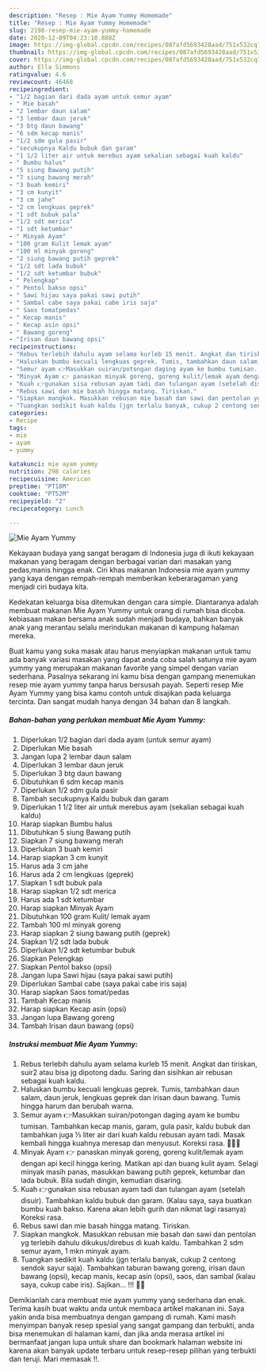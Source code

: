 ```yaml
---
description: "Resep : Mie Ayam Yummy Homemade"
title: "Resep : Mie Ayam Yummy Homemade"
slug: 2198-resep-mie-ayam-yummy-homemade
date: 2020-12-09T04:23:10.888Z
image: https://img-global.cpcdn.com/recipes/087afd5693428aad/751x532cq70/mie-ayam-yummy-foto-resep-utama.jpg
thumbnail: https://img-global.cpcdn.com/recipes/087afd5693428aad/751x532cq70/mie-ayam-yummy-foto-resep-utama.jpg
cover: https://img-global.cpcdn.com/recipes/087afd5693428aad/751x532cq70/mie-ayam-yummy-foto-resep-utama.jpg
author: Ella Simmons
ratingvalue: 4.6
reviewcount: 46468
recipeingredient:
- "1/2 bagian dari dada ayam untuk semur ayam"
- " Mie basah"
- "2 lembar daun salam"
- "3 lembar daun jeruk"
- "3 btg daun bawang"
- "6 sdm kecap manis"
- "1/2 sdm gula pasir"
- "secukupnya Kaldu bubuk dan garam"
- "1 1/2 liter air untuk merebus ayam sekalian sebagai kuah kaldu"
- " Bumbu halus"
- "5 siung Bawang putih"
- "7 siung bawang merah"
- "3 buah kemiri"
- "3 cm kunyit"
- "3 cm jahe"
- "2 cm lengkuas geprek"
- "1 sdt bubuk pala"
- "1/2 sdt merica"
- "1 sdt ketumbar"
- " Minyak Ayam"
- "100 gram Kulit lemak ayam"
- "100 ml minyak goreng"
- "2 siung bawang putih geprek"
- "1/2 sdt lada bubuk"
- "1/2 sdt ketumbar bubuk"
- " Pelengkap"
- " Pentol bakso opsi"
- " Sawi hijau saya pakai sawi putih"
- " Sambal cabe saya pakai cabe iris saja"
- " Saos tomatpedas"
- " Kecap manis"
- " Kecap asin opsi"
- " Bawang goreng"
- "Irisan daun bawang opsi"
recipeinstructions:
- "Rebus terlebih dahulu ayam selama kurleb 15 menit. Angkat dan tiriskan, suir2 atau bisa jg dipotong dadu. Saring dan sisihkan air rebusan sebagai kuah kaldu."
- "Haluskan bumbu kecuali lengkuas geprek. Tumis, tambahkan daun salam, daun jeruk, lengkuas geprek dan irisan daun bawang. Tumis hingga harum dan berubah warna."
- "Semur ayam 👉Masukkan suiran/potongan daging ayam ke bumbu tumisan. Tambahkan kecap manis, garam, gula pasir, kaldu bubuk dan tambahkan juga ⅓ liter air dari kuah kaldu rebusan ayam tadi. Masak kembali hingga kuahnya meresap dan menyusut. Koreksi rasa. 🎉🎉🎉"
- "Minyak Ayam 👉 panaskan minyak goreng, goreng kulit/lemak ayam dengan api kecil hingga kering. Matikan api dan buang kulit ayam. Selagi minyak masih panas, masukkan bawang putih geprek, ketumbar dan lada bubuk. Bila sudah dingin, kemudian disaring."
- "Kuah 👉gunakan sisa rebusan ayam tadi dan tulangan ayam (setelah disuir). Tambahkan kaldu bubuk dan garam. (Kalau saya, saya buatkan bumbu kuah bakso. Karena akan lebih gurih dan nikmat lagi rasanya) Koreksi rasa."
- "Rebus sawi dan mie basah hingga matang. Tiriskan."
- "Siapkan mangkok. Masukkan rebusan mie basah dan sawi dan pentolan yg terlebih dahulu dikukus/direbus di kuah kaldu. Tambahkan 2 sdm semur ayam, 1 mkn minyak ayam."
- "Tuangkan sedikit kuah kaldu (jgn terlalu banyak, cukup 2 centong sendok sayur saja). Tambahkan taburan bawang goreng, irisan daun bawang (opsi), kecap manis, kecap asin (opsi), saos, dan sambal (kalau saya, cukup cabe iris). Sajikan... !!! 🍜🍜"
categories:
- Recipe
tags:
- mie
- ayam
- yummy

katakunci: mie ayam yummy 
nutrition: 298 calories
recipecuisine: American
preptime: "PT18M"
cooktime: "PT52M"
recipeyield: "2"
recipecategory: Lunch

---
```



![Mie Ayam Yummy](https://img-global.cpcdn.com/recipes/087afd5693428aad/751x532cq70/mie-ayam-yummy-foto-resep-utama.jpg)

Kekayaan budaya yang sangat beragam di Indonesia juga di ikuti kekayaan makanan yang beragam dengan berbagai varian dari masakan yang pedas,manis hingga enak. Ciri khas makanan Indonesia mie ayam yummy yang kaya dengan rempah-rempah memberikan keberaragaman yang menjadi ciri budaya kita.


Kedekatan keluarga bisa ditemukan dengan cara simple. Diantaranya adalah membuat makanan Mie Ayam Yummy untuk orang di rumah bisa dicoba. kebiasaan makan bersama anak sudah menjadi budaya, bahkan banyak anak yang merantau selalu merindukan makanan di kampung halaman mereka.



Buat kamu yang suka masak atau harus menyiapkan makanan untuk tamu ada banyak variasi masakan yang dapat anda coba salah satunya mie ayam yummy yang merupakan makanan favorite yang simpel dengan varian sederhana. Pasalnya sekarang ini kamu bisa dengan gampang menemukan resep mie ayam yummy tanpa harus bersusah payah.
Seperti resep Mie Ayam Yummy yang bisa kamu contoh untuk disajikan pada keluarga tercinta. Dan sangat mudah hanya dengan 34 bahan dan 8 langkah.


<!--inarticleads1-->

##### Bahan-bahan yang perlukan membuat Mie Ayam Yummy:

1. Diperlukan 1/2 bagian dari dada ayam (untuk semur ayam)
1. Diperlukan  Mie basah
1. Jangan lupa 2 lembar daun salam
1. Diperlukan 3 lembar daun jeruk
1. Diperlukan 3 btg daun bawang
1. Dibutuhkan 6 sdm kecap manis
1. Diperlukan 1/2 sdm gula pasir
1. Tambah secukupnya Kaldu bubuk dan garam
1. Diperlukan 1 1/2 liter air untuk merebus ayam (sekalian sebagai kuah kaldu)
1. Harap siapkan  Bumbu halus
1. Dibutuhkan 5 siung Bawang putih
1. Siapkan 7 siung bawang merah
1. Diperlukan 3 buah kemiri
1. Harap siapkan 3 cm kunyit
1. Harus ada 3 cm jahe
1. Harus ada 2 cm lengkuas (geprek)
1. Siapkan 1 sdt bubuk pala
1. Harap siapkan 1/2 sdt merica
1. Harus ada 1 sdt ketumbar
1. Harap siapkan  Minyak Ayam
1. Dibutuhkan 100 gram Kulit/ lemak ayam
1. Tambah 100 ml minyak goreng
1. Harap siapkan 2 siung bawang putih (geprek)
1. Siapkan 1/2 sdt lada bubuk
1. Diperlukan 1/2 sdt ketumbar bubuk
1. Siapkan  Pelengkap
1. Siapkan  Pentol bakso (opsi)
1. Jangan lupa  Sawi hijau (saya pakai sawi putih)
1. Diperlukan  Sambal cabe (saya pakai cabe iris saja)
1. Harap siapkan  Saos tomat/pedas
1. Tambah  Kecap manis
1. Harap siapkan  Kecap asin (opsi)
1. Jangan lupa  Bawang goreng
1. Tambah Irisan daun bawang (opsi)




<!--inarticleads2-->

##### Instruksi membuat  Mie Ayam Yummy:

1. Rebus terlebih dahulu ayam selama kurleb 15 menit. Angkat dan tiriskan, suir2 atau bisa jg dipotong dadu. Saring dan sisihkan air rebusan sebagai kuah kaldu.
1. Haluskan bumbu kecuali lengkuas geprek. Tumis, tambahkan daun salam, daun jeruk, lengkuas geprek dan irisan daun bawang. Tumis hingga harum dan berubah warna.
1. Semur ayam 👉Masukkan suiran/potongan daging ayam ke bumbu tumisan. Tambahkan kecap manis, garam, gula pasir, kaldu bubuk dan tambahkan juga ⅓ liter air dari kuah kaldu rebusan ayam tadi. Masak kembali hingga kuahnya meresap dan menyusut. Koreksi rasa. 🎉🎉🎉
1. Minyak Ayam 👉 panaskan minyak goreng, goreng kulit/lemak ayam dengan api kecil hingga kering. Matikan api dan buang kulit ayam. Selagi minyak masih panas, masukkan bawang putih geprek, ketumbar dan lada bubuk. Bila sudah dingin, kemudian disaring.
1. Kuah 👉gunakan sisa rebusan ayam tadi dan tulangan ayam (setelah disuir). Tambahkan kaldu bubuk dan garam. (Kalau saya, saya buatkan bumbu kuah bakso. Karena akan lebih gurih dan nikmat lagi rasanya) Koreksi rasa.
1. Rebus sawi dan mie basah hingga matang. Tiriskan.
1. Siapkan mangkok. Masukkan rebusan mie basah dan sawi dan pentolan yg terlebih dahulu dikukus/direbus di kuah kaldu. Tambahkan 2 sdm semur ayam, 1 mkn minyak ayam.
1. Tuangkan sedikit kuah kaldu (jgn terlalu banyak, cukup 2 centong sendok sayur saja). Tambahkan taburan bawang goreng, irisan daun bawang (opsi), kecap manis, kecap asin (opsi), saos, dan sambal (kalau saya, cukup cabe iris). Sajikan... !!! 🍜🍜




Demikianlah cara membuat mie ayam yummy yang sederhana dan enak. Terima kasih buat waktu anda untuk membaca artikel makanan ini. Saya yakin anda bisa membuatnya dengan gampang di rumah. Kami masih menyimpan banyak resep spesial yang sangat gampang dan terbukti, anda bisa menemukan di halaman kami, dan jika anda merasa artikel ini bermanfaat jangan lupa untuk share dan bookmark halaman website ini karena akan banyak update terbaru untuk resep-resep pilihan yang terbukti dan teruji. Mari memasak !!. 
